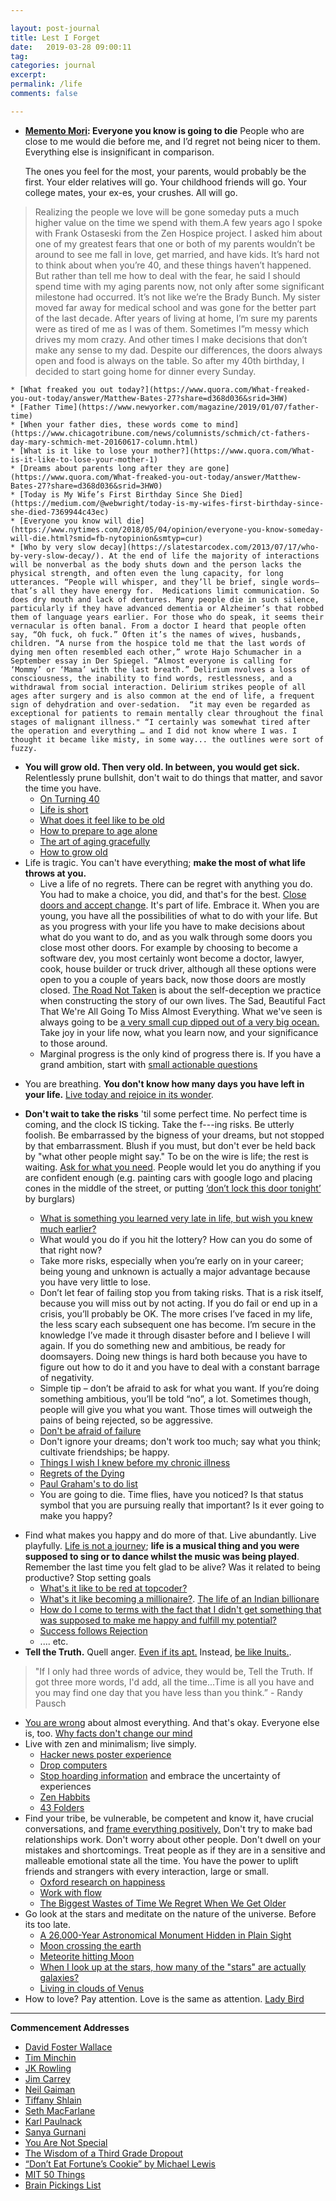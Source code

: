 ```yaml
---

layout: post-journal
title: Lest I Forget
date:   2019-03-28 09:00:11
tag: 
categories: journal
excerpt: 
permalink: /life
comments: false

---
```


* **[Memento Mori](https://en.wikipedia.org/wiki/Memento_mori): Everyone you know is going to die** People who are close to me would  die before me, and I’d regret not being nicer to them. Everything else is insignificant in comparison. 
    
    The ones you feel for the most, your parents, would probably be the first.  Your elder relatives will go. Your childhood friends will go. Your college mates, your ex-es, your crushes. All will go. 
> Realizing the people we love will be gone someday puts a much higher value on the time we spend with them.A few years ago I spoke with Frank Ostaseski from the Zen Hospice project. I asked him about one of my greatest fears that one or both of my parents wouldn’t be around to see me fall in love, get married, and have kids. It’s hard not to think about when you’re 40, and these things haven’t happened. But rather than tell me how to deal with the fear, he said I should spend time with my aging parents now, not only after some significant milestone had occurred. It’s not like we’re the Brady Bunch. My sister moved far away for medical school and was gone for the better part of the last decade. After years of living at home, I’m sure my parents were as tired of me as I was of them. Sometimes I”m messy which drives my mom crazy. And other times I make decisions that don’t make any sense to my dad. Despite our differences, the doors always open and food is always on the table. So after my 40th birthday, I decided to start going home for dinner every Sunday.
    
    * [What freaked you out today?](https://www.quora.com/What-freaked-you-out-today/answer/Matthew-Bates-27?share=d368d036&srid=3HW)
    * [Father Time](https://www.newyorker.com/magazine/2019/01/07/father-time)
    * [When your father dies, these words come to mind](https://www.chicagotribune.com/news/columnists/schmich/ct-fathers-day-mary-schmich-met-20160617-column.html)
    * [What is it like to lose your mother?](https://www.quora.com/What-is-it-like-to-lose-your-mother-1)
    * [Dreams about parents long after they are gone](https://www.quora.com/What-freaked-you-out-today/answer/Matthew-Bates-27?share=d368d036&srid=3HW0)
    * [Today is My Wife’s First Birthday Since She Died](https://medium.com/@webwright/today-is-my-wifes-first-birthday-since-she-died-7369944c43ec) 
    * [Everyone you know will die](https://www.nytimes.com/2018/05/04/opinion/everyone-you-know-someday-will-die.html?smid=fb-nytopinion&smtyp=cur)
    * [Who by very slow decay](https://slatestarcodex.com/2013/07/17/who-by-very-slow-decay/). At the end of life the majority of interactions will be nonverbal as the body shuts down and the person lacks the physical strength, and often even the lung capacity, for long utterances. “People will whisper, and they’ll be brief, single words—that’s all they have energy for.  Medications limit communication. So does dry mouth and lack of dentures. Many people die in such silence, particularly if they have advanced dementia or Alzheimer’s that robbed them of language years earlier. For those who do speak, it seems their vernacular is often banal. From a doctor I heard that people often say, “Oh fuck, oh fuck.” Often it’s the names of wives, husbands, children. “A nurse from the hospice told me that the last words of dying men often resembled each other,” wrote Hajo Schumacher in a September essay in Der Spiegel. “Almost everyone is calling for ‘Mommy’ or ‘Mama’ with the last breath.” Delirium nvolves a loss of consciousness, the inability to find words, restlessness, and a withdrawal from social interaction. Delirium strikes people of all ages after surgery and is also common at the end of life, a frequent sign of dehydration and over-sedation.  “it may even be regarded as exceptional for patients to remain mentally clear throughout the final stages of malignant illness." “I certainly was somewhat tired after the operation and everything … and I did not know where I was. I thought it became like misty, in some way... the outlines were sort of fuzzy.

* **You will grow old. Then very old. In between, you would get sick.** Relentlessly prune bullshit, don't wait to do things that matter, and savor the time you have. 
    * [On Turning 40](https://www.linkedin.com/pulse/i-am-40-today-jaspal-singh-kahlon)
    * [Life is short](http://paulgraham.com/vb.html)
    * [What does it feel like to be old](https://www.quora.com/Aging/What-does-it-feel-like-to-be-old) 
    * [How to prepare to age alone](https://health.usnews.com/health-news/health-wellness/articles/2015/10/26/no-spouse-no-kids-no-caregiver-how-to-prepare-to-age-alone?src=usn_fb)
    * [The art of aging gracefully](https://www.webmd.com/healthy-aging/features/the-art-of-aging-gracefully#3)
    * [How to grow old](https://news.ycombinator.com/item?id=18680302)
* Life is tragic. You can't have everything; **make the most of what life throws at you.** 
    * Live a life of no regrets. There can be regret with anything you do. You had to make a choice, you did, and that's for the best. [Close doors and accept change](https://news.ycombinator.com/item?id=19197548). It's part of life. Embrace it. When you are young, you have all the possibilities of what to do with your life. But as you progress with your life you have to make decisions about what do you want to do, and as you walk through some doors you close most other doors. For example by choosing to become a software dev, you most certainly wont become a doctor, lawyer, cook, house builder or truck driver, although all these options were open to you a couple of years back, now those doors are mostly closed. [The Road Not Taken](https://news.ycombinator.com/item?id=18837334) is about the self-deception we practice when constructing the story of our own lives. The Sad, Beautiful Fact That We're All Going To Miss Almost Everything. What we've seen is always going to be [a very small cup dipped out of a very big ocean.](https://news.ycombinator.com/item?id=18702370) Take joy in your life now, what you learn now, and your significance to those around.  
    * Marginal progress is the only kind of progress there is. If you have a grand ambition, start with [small actionable questions](https://www.quora.com/What-would-people-advise-a-hypothetical-22-year-old-college-graduate-to-do-with-their-life/answer/Lauren-Richardson-2?ch=10&share=326125f1&srid=3HW0)
- You are breathing. **You don't know how many days you have left in your life.** [Live today and rejoice in its wonder](https://news.ycombinator.com/item?id=15586159). 
    
- **Don't wait to take the risks** 'til some perfect time. No perfect time is coming, and the clock IS ticking. Take the f---ing risks. Be utterly foolish. Be embarrassed by the bigness of your dreams, but not stopped by that embarrassment. Blush if you must, but don't ever be held back by "what other people might say." To be on the wire is life; the rest is waiting. [Ask for what you need](https://www.quora.com/What-is-something-you-didn-t-think-you-d-get-but-you-got-because-you-asked). People would let you do anything if you are confident enough (e.g. painting cars with google logo and placing cones in the middle of the street, or putting [‘don’t lock this door tonight’](https://boingboing.net/2014/02/05/social-engineering-the-fbi-in.html) by burglars)
    * [What is something you learned very late in life, but wish you knew much earlier?](https://www.quora.com/What-is-something-you-learned-very-late-in-life-but-wish-you-knew-much-earlier/answer/Kelly-Erickson)
    * What would you do if you hit the lottery? How can you do some of that right now?
    *  Take more risks, especially when you’re early on in your career; being young and unknown is actually a major advantage because you have very little to lose. 
    *  Don’t let fear of failing stop you from taking risks. That is a risk itself, because you will miss out by not acting. If you do fail or end up in a crisis, you’ll probably be OK. The more crises I’ve faced in my life, the less scary each subsequent one has become. I’m secure in the knowledge I’ve made it through disaster before and I believe I will again. If you do something new and ambitious, be ready for doomsayers. Doing new things is hard both because you have to figure out how to do it and you have to deal with a constant barrage of negativity.
    * Simple tip – don’t be afraid to ask for what you want. If you’re doing something ambitious, you’ll be told “no”, a lot. Sometimes though, people will give you what you want. Those times will outweigh the pains of being rejected, so be aggressive.
    * [Don't be afraid of failure](https://www.goalcast.com/2017/06/08/j-k-rowling-dont-be-afraid-of-failure/)
    * Don't ignore your dreams; don't work too much; say what you think; cultivate friendships; be happy.
    * [Things I wish I knew before my chronic illness](https://news.ycombinator.com/item?id=19198812)
    * [Regrets of the Dying](https://bronnieware.com/regrets-of-the-dying/)
    * [Paul Graham's to do list](http://www.paulgraham.com/todo.html)
    * You are going to die. Time flies, have you noticed? Is that status symbol that you are pursuing really that important? Is it ever going to make you happy?
* Find what makes you happy and do more of that. Live abundantly. Live playfully. [Life is not a journey](https://www.youtube.com/watch?v=qHnIJeE3LAI); **life is a musical thing and you were supposed to sing or to dance whilst the music was being played**. Remember the last time you felt glad to be alive? Was it related to being productive? Stop setting goals 
    * [What's it like to be red at topcoder?](https://www.quora.com/How-does-it-feel-to-finally-be-red-at-TopCoder-after-years-of-hard-work)
    * [What's it like becoming a millionaire?](https://www.quora.com/What-does-it-feel-like-to-become-a-millionaire). [The life of an Indian billionare](http://markhollingsworth.co.uk/wp-content/uploads/2011/07/JAN-WELL-INDIAN-v1NEW.pdf)
    * [How do I come to terms with the fact that I didn't get something that was supposed to make me happy and fulfill my potential?](https://www.quora.com/Career-Advice/How-can-I-come-to-terms-with-the-fact-that-so-many-people-I-know-got-into-Harvard-when-Ive-worked-nonstop-for-my-entire-life-to-get-there-and-didnt-make-it-It-feels-like-Ive-just-wasted-my-life-and-come-up-short-I-feel-inadequate)
    * [Success follows Rejection](https://www.wsj.com/articles/SB10001424052748704211704575139891390595962)
    * .... etc.
* **Tell the Truth.** Quell anger.  [Even if its apt.](http://discovery.ucl.ac.uk/1542193/1/The%20Aptness%20of%20Anger_Current.pdf) Instead, [be like Inuits.](https://www.npr.org/sections/goatsandsoda/2019/03/13/685533353/a-playful-way-to-teach-kids-to-control-their-anger). 
> "If I only had three words of advice, they would be, Tell the Truth. If got three more words, I'd add, all the time...Time is all you have and you may find one day that you have less than you think.” - Randy Pausch
* [You are wrong](https://www.vox.com/science-and-health/2019/1/4/17989224/intellectual-humility-explained-psychology-replication) about almost everything. And that's okay. Everyone else is, too. [Why facts don't change our mind](https://www.newyorker.com/magazine/2017/02/27/why-facts-dont-change-our-minds?fbclid=IwAR0OUr1GLjbtVDqInVYKnWXMOE8QyiDP3R4bcuyXOH-Ug7LTmqLBrhQzMMU)
* Live with zen and minimalism; live simply.
    * [Hacker news poster experience](https://news.ycombinator.com/item?id=18840095)
    * [Drop computers](https://dev.to/iskin/how-a-month-without-computers-changed-me-1ho4)
    * [Stop hoarding information](https://www.huffpost.com/entry/a-digital-cancer-spreads_b_2146380) and embrace the uncertainty of experiences
    * [Zen Habbits](http://zenhabits.net/archives/)
    * [43 Folders](http://www.43folders.com/howto) 
* Find your tribe, be vulnerable, be competent and know it, have crucial conversations, and [frame everything positively.](https://www.ted.com/talks/shawn_achor_the_happy_secret_to_better_work) Don't try to make bad relationships work. Don't worry about other people. Don't dwell on your mistakes and shortcomings. Treat people as if they are in a sensitive and malleable emotional state all the time. You have the power to uplift friends and strangers with every interaction, large or small.
    * [Oxford research on happiness](http://www.ox.ac.uk/research/research-in-conversation/how-live-happy-life) 
    * [Work with flow](http://www.workwithflow.com/blog/stop-setting-goals-that-dont-make-you-happy/)
    * [The Biggest Wastes of Time We Regret When We Get Older](https://lifehacker.com/the-biggest-wastes-of-time-we-regret-when-we-get-older-1755526646)
* Go look at the stars and meditate on the nature of the universe. Before its too late.
    * [A 26,000-Year Astronomical Monument Hidden in Plain Sight](https://news.ycombinator.com/item?id=19124698)
    * [Moon crossing the earth](https://www.nasa.gov/feature/goddard/from-a-million-miles-away-nasa-camera-shows-moon-crossing-face-of-earth/)
    * [Meteorite hitting Moon](https://news.ycombinator.com/item?id=18972516)
    * [When I look up at the stars, how many of the "stars" are actually galaxies?](https://www.quora.com/When-I-look-up-at-the-stars-how-many-of-the-stars-are-actually-galaxies)
    * [Living in clouds of Venus](https://www.quora.com/Even-though-it-may-not-be-possible-which-planet-in-our-solar-system-comes-the-closest-to-being-able-to-be-inhabited-by-the-human-species/answer/Mo-Nastri?ch=10&share=0ab5ecc4&srid=3HW0)
* How to love? Pay attention. Love is the same as attention.  [Lady Bird](https://extratextuals.com/lady-bird-love-and-attention-1df46bca5fa1)


--------

**Commencement Addresses**

- [David Foster Wallace](https://www.youtube.com/watch?v=vET9cvlGJQw)
- [Tim Minchin](https://www.youtube.com/watch?v=yoEezZD71sc)
- [JK Rowling](https://projects.invisionapp.com/d/main#/console/14930258/310453089/preview#project_console)
- [Jim Carrey](https://www.youtube.com/watch?v=V80-gPkpH6M)
- [Neil Gaiman](https://www.youtube.com/watch?v=ikAb-NYkseI&feature=youtube_gdata_player)
- [Tiffany Shlain](https://www.youtube.com/watch?v=ybwjB64xuaM)
- [Seth MacFarlane](http://www.youtube.com/watch?v=gc-yl_8ywiU&list=PLEEA2ADC84F0152A7)
- [Karl Paulnack](http://www.bostonconservatory.edu/music/karl-paulnack-welcome-address)
- [Sanya Gurnani](http://www.youtube.com/watch?v=ijwDmN3FeKo)
- [You Are Not Special](http://www.youtube.com/watch?feature=player_embedded&v=_lfxYhtf8o4)
- [The Wisdom of a Third Grade Dropout](https://www.youtube.com/watch?v=Bg_Q7KYWG1g)
- [“Don’t Eat Fortune’s Cookie” by Michael Lewis](http://www.princeton.edu/main/news/archive/S33/87/54K53/)
- [MIT 50 Things](https://mitadmissions.org/blogs/entry/50_things/)
- [Brain Pickings List](http://www.brainpickings.org/index.php/2011/06/10/best-commencement-graduation-speeches/#krulwich)


